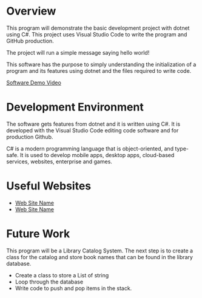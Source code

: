 # Overview

This program will demonstrate the basic development project with dotnet using C#. This project uses Visual Studio Code to write the program and GitHub production.


The project will run a simple message saying hello world!

This software has the purpose to simply understanding the initialization of a program and its features using dotnet and the files required to write code.

[Software Demo Video](https://www.youtube.com/watch?v=W9o_GCBDRW8)

# Development Environment

The software gets features from dotnet and it is written using C#. It is developed with the Visual Studio Code editing code software and for production Github. 

C# is a modern programming language that is object-oriented, and type-safe. It is used to develop mobile apps, desktop apps, cloud-based services, websites, enterprise and games. 

# Useful Websites

* [Web Site Name](https://dotnet.microsoft.com/en-us/learn/csharp)
* [Web Site Name](https://www.pluralsight.com/resources/blog/software-development/everything-you-need-to-know-about-c-#:~:text=What%20is%20C%23%20used%20for,Lots%20and%20lots%20of%20games.)

# Future Work

This program will be a Library Catalog System. The next step is to create a class for the catalog and store book names that can be found in the library database. 

- Create a class to store a List of string
- Loop through the database
- Write code to push and pop items in the stack.